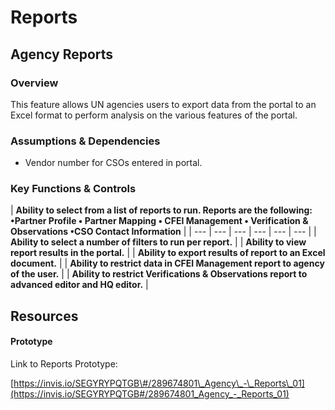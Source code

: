 # Reports

## Agency Reports

### Overview

This feature allows UN agencies users to export data from the portal to an Excel format to perform analysis on the various features of the portal.

### Assumptions & Dependencies

* Vendor number for CSOs entered in portal.

### Key Functions & Controls

| **Ability to select from a list of reports to run. Reports are the following:    •Partner Profile   • Partner Mapping   • CFEI Management   • Verification & Observations   •CSO Contact Information** |
| --- | --- | --- | --- | --- | --- |
| **Ability to select a number of filters to run per report.** |
| **Ability to view report results in the portal.** |
| **Ability to export results of report to an Excel document.** |
| **Ability to restrict data in CFEI Management report to agency of the user.** |
| **Ability to restrict Verifications & Observations report to advanced editor and HQ editor.** |

## Resources

#### Prototype

Link to Reports Prototype:

[https://invis.io/SEGYRYPQTGB\#/289674801\_Agency\_-\_Reports\_01](https://invis.io/SEGYRYPQTGB#/289674801_Agency_-_Reports_01)

